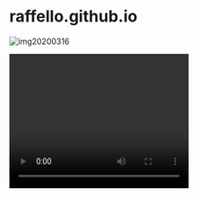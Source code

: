 # raffello.github.io

![img20200316](https://raw.githubusercontent.com/raffello/raffello.github.io/master/photo/202003/IMG_9637.JPG)

<video width="320" height="240" controls="controls">
<source src="/video/202002/IMG_9260.MOV" type="video/MOV">
Your browser does not support the video tag.
</video>
